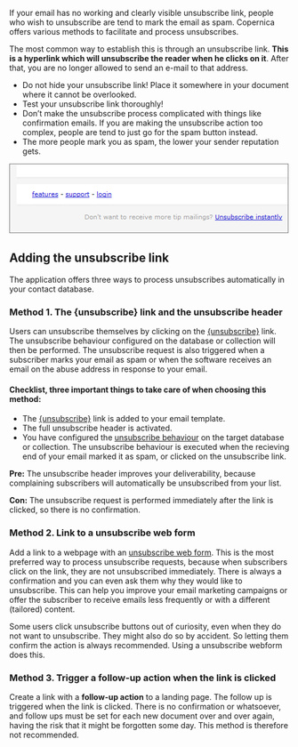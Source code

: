 If your email has no working and clearly visible unsubscribe link,
people who wish to unsubscribe are tend to mark the email as
spam. Copernica offers various methods to facilitate and process
unsubscribes.

The most common way to establish this is through an unsubscribe link.
**This is a hyperlink which will unsubscribe the reader when he clicks
on it**. After that, you are no longer allowed to send an e-mail to that
address.

-   Do not hide your unsubscribe link! Place it somewhere in your
    document where it cannot be overlooked.
-   Test your unsubscribe link thoroughly!
-   Don’t make the unsubscribe process complicated with things like
    confirmation emails. If you are making the unsubscribe action too
    complex, people are tend to just go for the spam button instead.
-   The more people mark you as spam, the lower your sender reputation
    gets.

![Example email with link](../images/thelink.png)

Adding the unsubscribe link
---------------------------

The application offers three ways to process unsubscribes automatically
in your contact database.

### Method 1. The {unsubscribe} link and the unsubscribe header

Users can unsubscribe themselves by clicking on
the [{unsubscribe}](./the-unsubscribe-function.m) link.
The unsubscribe behaviour configured on the database or collection will
then be performed. The unsubscribe request is also triggered when a
subscriber marks your email as spam or when the software receives an
email on the abuse address in response to your email.

#### Checklist, three important things to take care of when choosing this method:

-   The [{unsubscribe}](./the-unsubscribe-function.md "unsubscribe function")
    link is added to your email template.
-   The full unsubscribe header is activated.  
-   You have configured the [unsubscribe
    behaviour](./setting-unsubscribe-behaviour-for-your-database-or-collection.md "unsubscribe behaviour")
    on the target database or collection. The unsubscribe behaviour is
    executed when the recieving end of your email marked it as spam, or
    clicked on the unsubscribe link.

**Pre:** The unsubscribe header improves your deliverability, because
complaining subscribers will automatically be unsubscribed from your
list. 

**Con:** The unsubscribe request is performed immediately after the link
is clicked, so there is no confirmation.

### Method 2. Link to a unsubscribe web form

Add a link to a webpage with an [unsubscribe web form](./unsubscribe-form-remove-profile-entirely.md).
This is the most preferred way to process unsubscribe requests, because
when subscribers click on the link, they are not unsubscribed
immediately. There is always a confirmation and you can even ask them
why they would like to unsubscribe. This can help you improve your email
marketing campaigns or offer the subscriber to receive emails less
frequently or with a different (tailored) content.

Some users click unsubscribe buttons out of curiosity, even when they do
not want to unsubscribe. They might also do so by accident. So letting
them confirm the action is always recommended. Using a unsubscribe
webform does this.

### Method 3. Trigger a follow-up action when the link is clicked

Create a link with a **follow-up action** to a landing page. The follow
up is triggered when the link is clicked. There is no confirmation or
whatsoever, and follow ups must be set for each new document over and
over again, having the risk that it might be forgotten some day. This
method is therefore not recommended.
